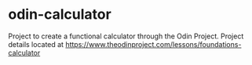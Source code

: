# odin-calculator
Project to create a functional calculator through the Odin Project. Project details located at https://www.theodinproject.com/lessons/foundations-calculator
